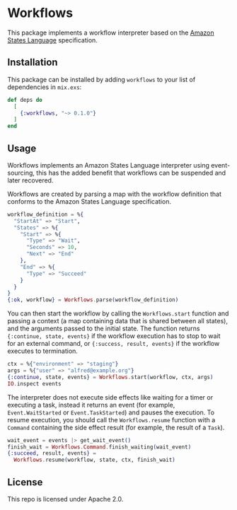 # Workflows

This package implements a workflow interpreter based on the
[Amazon States Language](https://states-language.net/) specification.

## Installation

This package can be installed by adding `workflows` to your list of
dependencies in `mix.exs`:

```elixir
def deps do
  [
    {:workflows, "~> 0.1.0"}
  ]
end
```

## Usage

<!-- MDOC -->

Workflows implements an Amazon States Language interpreter using event-sourcing, this has the added benefit that
workflows can be suspended and later recovered.

Workflows are created by parsing a map with the workflow definition that conforms to the Amazon States Language
specification.

```elixir
workflow_definition = %{
  "StartAt" => "Start",
  "States" => %{
    "Start" => %{
      "Type" => "Wait",
      "Seconds" => 10,
      "Next" => "End"
    },
    "End" => %{
      "Type" => "Succeed"
    }
  }
}
{:ok, workflow} = Workflows.parse(workflow_definition)
```

You can then start the workflow by calling the `Workflows.start` function and passing a context (a map containing data
that is shared between all states), and the arguments passed to the initial state.
The function returns `{:continue, state, events}` if the workflow execution has to stop to wait for an external command,
or `{:success, result, events}` if the workflow executes to termination.

```elixir
ctx = %{"environment" => "staging"}
args = %{"user" => "alfred@example.org"}
{:continue, state, events} = Workflows.start(workflow, ctx, args)
IO.inspect events
```

The interpreter does not execute side effects like waiting for a timer or executing a task, instead it returns an event
(for example, `Event.WaitStarted` or `Event.TaskStarted`) and pauses the execution. To resume execution, you should
call the `Workflows.resume` function with a `Command` containing the side effect result (for example, the result of a
`Task`).

```elixir
wait_event = events |> get_wait_event()
finish_wait = Workflows.Command.finish_waiting(wait_event)
{:succeed, result, events} = 
  Workflows.resume(workflow, state, ctx, finish_wait)
```

<!-- MDOC -->

## License

This repo is licensed under Apache 2.0.